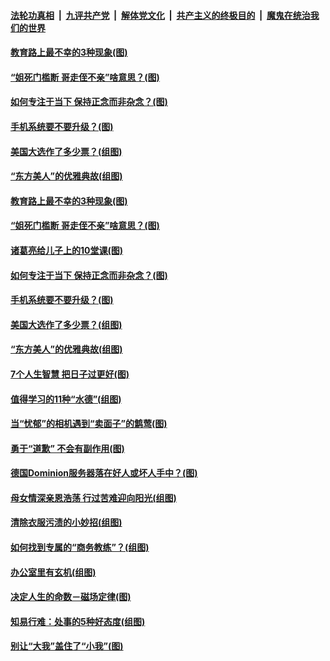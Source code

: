 

####  [法轮功真相](../../../../basic/blob/master/README.md?t=11242031) &nbsp;|&nbsp; [九评共产党](../../../../9ping.md/blob/master/README.md?t=11242031) &nbsp;|&nbsp; [解体党文化](../../../../jtdwh.md/blob/master/README.md?t=11242031)  &nbsp;|&nbsp; [共产主义的终极目的](../../../../gczydzjmd.md/blob/master/README.md?t=11242031) &nbsp;|&nbsp; [魔鬼在统治我们的世界](../../../../mgztzwmdsj.md/blob/master/README.md?t=11242031) 

#### [教育路上最不幸的3种现象(图)](../pages/p8/953610.md?t=11242031) 

#### [“姐死门槛断 哥走侄不亲”啥意思？(图)](../pages/p8/953588.md?t=11242031) 

#### [如何专注于当下 保持正念而非杂念？(图)](../pages/p8/953518.md?t=11242031) 

#### [手机系统要不要升级？(图)](../pages/p8/953150.md?t=11242031) 

#### [美国大选作了多少票？(组图)](../pages/p8/953510.md?t=11242031) 

#### [“东方美人”的优雅典故(组图)](../pages/p8/953311.md?t=11242031) 

#### [教育路上最不幸的3种现象(图)](../pages/p8/953610.md?t=11242031) 

#### [“姐死门槛断 哥走侄不亲”啥意思？(图)](../pages/p8/953588.md?t=11242031) 

#### [诸葛亮给儿子上的10堂课(图)](../pages/p8/952910.md?t=11242031) 

#### [如何专注于当下 保持正念而非杂念？(图)](../pages/p8/953518.md?t=11242031) 

#### [手机系统要不要升级？(图)](../pages/p8/953150.md?t=11242031) 

#### [美国大选作了多少票？(组图)](../pages/p8/953510.md?t=11242031) 

#### [“东方美人”的优雅典故(组图)](../pages/p8/953311.md?t=11242031) 

#### [7个人生智慧 把日子过更好(图)](../pages/p8/953144.md?t=11242031) 

#### [值得学习的11种“水德”(组图)](../pages/p8/952357.md?t=11242031) 

#### [当“忧郁”的相机遇到“卖面子”的鹪莺(图)](../pages/p8/953246.md?t=11242031) 

#### [勇于“道歉” 不会有副作用(图)](../pages/p8/952051.md?t=11242031) 


#### [德国Dominion服务器落在好人或坏人手中？(图)](../pages/p8/953341.md?t=11242031) 

#### [母女情深亲恩浩荡 行过苦难迎向阳光(组图)](../pages/p8/950056.md?t=11242031) 

#### [清除衣服污渍的小妙招(组图)](../pages/p8/952881.md?t=11242031) 

#### [如何找到专属的“商务教练”？(组图)](../pages/p8/952053.md?t=11242031) 

#### [办公室里有玄机(组图)](../pages/p8/953224.md?t=11242031) 

#### [决定人生的命数－磁场定律(图)](../pages/p8/953195.md?t=11242031) 

#### [知易行难：处事的5种好态度(组图)](../pages/p8/953134.md?t=11242031) 

#### [别让“大我”盖住了“小我”(图)](../pages/p8/952049.md?t=11242031) 

